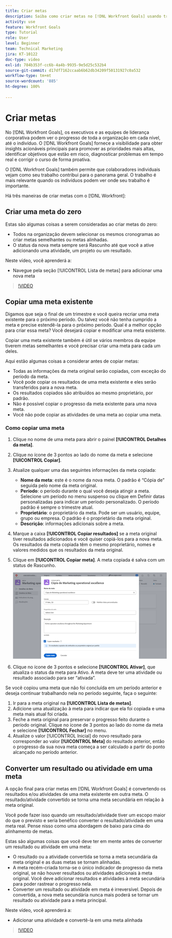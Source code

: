 ```yaml
---
title: Criar metas
description: Saiba como criar metas no [!DNL Workfront Goals] usando três opções diferentes.
activity: use
feature: Workfront Goals
type: Tutorial
role: User
level: Beginner
team: Technical Marketing
jira: KT-10122
doc-type: video
exl-id: 784b353f-cc6b-4a4b-9935-9e5d25c532b4
source-git-commit: d17df7162ccaab6b62db34209f50131927c0a532
workflow-type: tm+mt
source-wordcount: '885'
ht-degree: 100%

---
```


# Criar metas

No [!DNL Workfront Goals], os executivos e as equipes de liderança corporativa podem ver o progresso de toda a organização em cada nível, até o indivíduo. O [!DNL Workfront Goals] fornece a visibilidade para obter insights acionáveis principais para promover as prioridades mais altas, identificar objetivos que estão em risco, diagnosticar problemas em tempo real e corrigir o curso de forma proativa.

O [!DNL Workfront Goals] também permite que colaboradores individuais vejam como seu trabalho contribui para o panorama geral. O trabalho é mais relevante quando os indivíduos podem ver onde seu trabalho é importante.

Há três maneiras de criar metas com o [!DNL Workfront]:

## Criar uma meta do zero

Estas são algumas coisas a serem consideradas ao criar metas do zero:

* Todos na organização devem selecionar os mesmos cronogramas ao criar metas semelhantes ou metas alinhadas.
* O status da nova meta sempre será Rascunho até que você a ative adicionando uma atividade, um projeto ou um resultado.

Neste vídeo, você aprenderá a:

* Navegue pela seção [!UICONTROL Lista de metas] para adicionar uma nova meta

>[!VIDEO](https://video.tv.adobe.com/v/335191/?quality=12&learn=on&enablevpops)

## Copiar uma meta existente

Digamos que seja o final de um trimestre e você queira recriar uma meta existente para o próximo período. Ou talvez você não tenha cumprido a meta e precise estendê-la para o próximo período. Qual é a melhor opção para criar essa meta? Você desejará copiar e modificar uma meta existente.

Copiar uma meta existente também é útil se vários membros da equipe tiverem metas semelhantes e você precisar criar uma meta para cada um deles.

Aqui estão algumas coisas a considerar antes de copiar metas:

* Todas as informações da meta original serão copiadas, com exceção do período da meta.
* Você pode copiar os resultados de uma meta existente e eles serão transferidos para a nova meta.
* Os resultados copiados são atribuídos ao mesmo proprietário, por padrão.
* Não é possível copiar o progresso da meta existente para uma nova meta.
* Você não pode copiar as atividades de uma meta ao copiar uma meta.

### Como copiar uma meta

1. Clique no nome de uma meta para abrir o painel **[!UICONTROL Detalhes da meta]**.
1. Clique no ícone de 3 pontos ao lado do nome da meta e selecione **[!UICONTROL Copiar]**.
1. Atualize qualquer uma das seguintes informações da meta copiada:
   * **Nome da meta**: este é o nome da nova meta. O padrão é “Cópia de” seguida pelo nome da meta original.
   * **Período**: o período durante o qual você deseja atingir a meta. Selecione um período no menu suspenso ou clique em Definir datas personalizadas para indicar um período personalizado. O período padrão é sempre o trimestre atual.
   * **Proprietário**: o proprietário da meta. Pode ser um usuário, equipe, grupo ou empresa. O padrão é o proprietário da meta original.
   * **Descrição**: informações adicionais sobre a meta.

1. Marque a caixa **[!UICONTROL Copiar resultados]** se a meta original tiver resultados adicionados e você quiser copiá-los para a nova meta. Os resultados da meta copiada têm o mesmo proprietário, nomes e valores medidos que os resultados da meta original.

1. Clique em **[!UICONTROL Copiar meta]**. A meta copiada é salva com um status de Rascunho.

   ![Uma imagem do painel [!UICONTROL Detalhes da meta] no [!DNL Workfront Goals] com a opção [!UICONTROL Copiar] ](assets/03-workfront-goals-copy-a-goal.png)

1. Clique no ícone de 3 pontos e selecione **[!UICONTROL Ativar]**, que atualiza o status da meta para Ativo. A meta deve ter uma atividade ou resultado associado para ser “ativada”.

Se você copiou uma meta que não foi concluída em um período anterior e deseja continuar trabalhando nela no período seguinte, faça o seguinte:

1. Ir para a meta original na **[!UICONTROL Lista de metas]**.
1. Adicione uma atualização à meta para indicar que ela foi copiada e uma meta mais atual foi criada.
1. Feche a meta original para preservar o progresso feito durante o período original. Clique no ícone de 3 pontos ao lado do nome da meta e selecione **[!UICONTROL Fechar]** no menu.
1. Atualize o valor [!UICONTROL Inicial] do novo resultado para corresponder ao valor **[!UICONTROL Meta]** do resultado anterior, então o progresso da sua nova meta começa a ser calculado a partir do ponto alcançado no período anterior.

## Converter um resultado ou atividade em uma meta

A opção final para criar metas em [!DNL Workfront Goals] é convertendo os resultados e/ou atividades de uma meta existente em outra meta. O resultado/atividade convertido se torna uma meta secundária em relação à meta original.

Você pode fazer isso quando um resultado/atividade tiver um escopo maior do que o previsto e seria benéfico converter o resultado/atividade em uma meta real. Pense nisso como uma abordagem de baixo para cima do alinhamento de metas.

Estas são algumas coisas que você deve ter em mente antes de converter um resultado ou atividade em uma meta:

* O resultado ou a atividade convertida se torna a meta secundária da meta original e as duas metas se tornam alinhadas.
* A meta recém-criada torna-se o único indicador de progresso da meta original, se não houver resultados ou atividades adicionais à meta original. Você deve adicionar resultados e atividades à meta secundária para poder rastrear o progresso nela.
* Converter um resultado ou atividade em meta é irreversível. Depois de convertida, a nova meta secundária nunca mais poderá se tornar um resultado ou atividade para a meta principal.

Neste vídeo, você aprenderá a:

* Adicionar uma atividade e convertê-la em uma meta alinhada

>[!VIDEO](https://video.tv.adobe.com/v/335192/?quality=12&learn=on&enablevpops)

